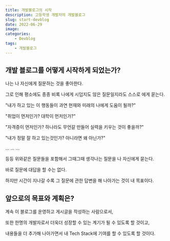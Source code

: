```yaml
---
title: 개발블로그의 시작
description: 고등학생 개발자의 개발블로그
slug: start-devblog
date: 2022-06-29
image: 
categories:
    - Devblog
tags:
    - 개발블로그
---
```


## 개발 블로그를 어떻게 시작하게 되었는가?

나는 나 자신에게 질문하는 것을 좋아한다. 

그로 인해 평소에도 종종 비록 나에게 시덥지도 않은 질문일지라도 스스로 에게 묻는다.

"내가 하고 있는 이 행동들이 과연 현재와 미래의 나에게 도움이 될까?"

"취업이 먼저인가? 대학이 먼저인가?"

"자격증이 먼저인가? 하나라도 무언갈 만들어 실력을 키우는 것이 좋을까?"

"내가 정말 잘 하고 있는것인가? 아니라면 왜 아닌가?"

... ... ...

등등 위와같은 질문들을 포함해서 그때그때 생각나는 질문을 나 자신에게 묻는다.

바로 질문에 대답을 할 수는 없다.

하지만 시간이 지나갈 수록 그 질문에 관한 답변을 해 나아가는 것이 내 목표이다.

## 앞으로의 목표와 계획은?

계속 이 블로그를 운영하고 게시글을 작성하는 사람으로서,

또한 한명의 개발자로서 더욱더 성장할 수 있는 계기가 될 수 있도록 할 것이고, 

내용들을 더 추가해 나아가면서 내 Tech Stack에 기여를 할 수 있도록 할 것이다.

    
